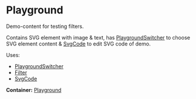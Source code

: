# Playground

Demo-content for testing filters.

Contains SVG element with image & text, has [PlaygroundSwitcher](#playgroundswitcher) to choose SVG element content & [SvgCode](#svgcode-1) to edit SVG code of demo.

Uses:

* [PlaygroundSwitcher](#playgroundswitcher)
* [Filter](#filter-1)
* [SvgCode](#svgcode-1)

__Container:__ [Playground](#playground-1)
